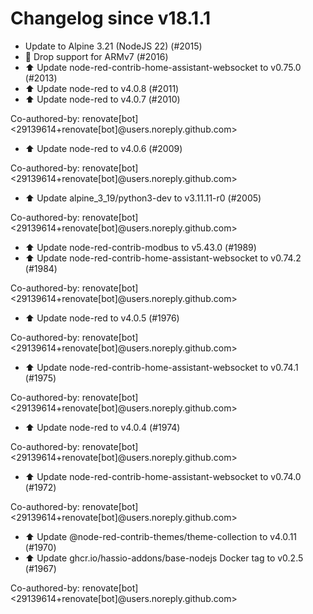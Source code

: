 # Changelog since v18.1.1
- Update to Alpine 3.21 (NodeJS 22) (#2015) 
- 🚨 Drop support for ARMv7 (#2016) 
- ⬆️ Update node-red-contrib-home-assistant-websocket to v0.75.0 (#2013) 
- ⬆️ Update node-red to v4.0.8 (#2011) 
- ⬆️ Update node-red to v4.0.7 (#2010)

Co-authored-by: renovate[bot] <29139614+renovate[bot]@users.noreply.github.com> 
- ⬆️ Update node-red to v4.0.6 (#2009)

Co-authored-by: renovate[bot] <29139614+renovate[bot]@users.noreply.github.com> 
- ⬆️ Update alpine_3_19/python3-dev to v3.11.11-r0 (#2005)

Co-authored-by: renovate[bot] <29139614+renovate[bot]@users.noreply.github.com> 
- ⬆️ Update node-red-contrib-modbus to v5.43.0 (#1989) 
- ⬆️ Update node-red-contrib-home-assistant-websocket to v0.74.2 (#1984)

Co-authored-by: renovate[bot] <29139614+renovate[bot]@users.noreply.github.com> 
- ⬆️ Update node-red to v4.0.5 (#1976)

Co-authored-by: renovate[bot] <29139614+renovate[bot]@users.noreply.github.com> 
- ⬆️ Update node-red-contrib-home-assistant-websocket to v0.74.1 (#1975)

Co-authored-by: renovate[bot] <29139614+renovate[bot]@users.noreply.github.com> 
- ⬆️ Update node-red to v4.0.4 (#1974)

Co-authored-by: renovate[bot] <29139614+renovate[bot]@users.noreply.github.com> 
- ⬆️ Update node-red-contrib-home-assistant-websocket to v0.74.0 (#1972)

Co-authored-by: renovate[bot] <29139614+renovate[bot]@users.noreply.github.com> 
- ⬆️ Update @node-red-contrib-themes/theme-collection to v4.0.11 (#1970) 
- ⬆️ Update ghcr.io/hassio-addons/base-nodejs Docker tag to v0.2.5 (#1967)

Co-authored-by: renovate[bot] <29139614+renovate[bot]@users.noreply.github.com> 
